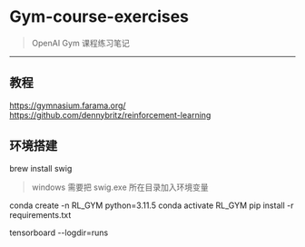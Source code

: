 # Gym-course-exercises
> OpenAI Gym 课程练习笔记

------


## 教程

https://gymnasium.farama.org/
https://github.com/dennybritz/reinforcement-learning


## 环境搭建

brew install swig

> windows 需要把 swig.exe 所在目录加入环境变量

conda create -n RL_GYM python=3.11.5
conda activate RL_GYM
pip install -r requirements.txt


tensorboard --logdir=runs





